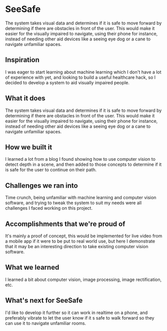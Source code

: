 # SeeSafe
The system takes visual data and determines if it is safe to move forward by determining if there are obstacles in front of the user. This would make it easier for the visually impaired to navigate, using their phone for instance, instead of needing other aid devices like a seeing eye dog or a cane to navigate unfamiliar spaces.

## Inspiration
I was eager to start learning about machine learning which I don't have a lot of experience with yet, and looking to build a useful healthcare hack, so I decided to develop a system to aid visually impaired people.

## What it does
The system takes visual data and determines if it is safe to move forward by determining if there are obstacles in front of the user. This would make it easier for the visually impaired to navigate, using their phone for instance, instead of needing other aid devices like a seeing eye dog or a cane to navigate unfamiliar spaces.

## How we built it
I learned a lot from a blog I found showing how to use computer vision to detect depth in a scene, and then added to those concepts to determine if it is safe for the user to continue on their path.

## Challenges we ran into
Time crunch, being unfamiliar with machine learning and computer vision software, and trying to tweak the system to suit my needs were all challenges I faced working on this project.

## Accomplishments that we're proud of
It's mainly a proof of concept, this would be implemented for live video from a mobile app if it were to be put to real world use, but here I demonstrate that it may be an interesting direction to take existing computer vision software.

## What we learned
I learned a bit about computer vision, image processing, image rectification, etc.

## What's next for SeeSafe
I'd like to develop it further so it can work in realtime on a phone, and preferably vibrate to let the user know if it s safe to walk forward so they can use it to navigate unfamiliar rooms.
